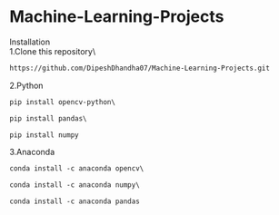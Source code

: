 # Machine-Learning-Projects

Installation\
1.Clone this repository\

```html
https://github.com/DipeshDhandha07/Machine-Learning-Projects.git
```

2.Python

```html
pip install opencv-python\
````
```html
pip install pandas\
````
```html
pip install numpy
````

3.Anaconda

````html
conda install -c anaconda opencv\
````
````html
conda install -c anaconda numpy\
````
````html
conda install -c anaconda pandas
````
